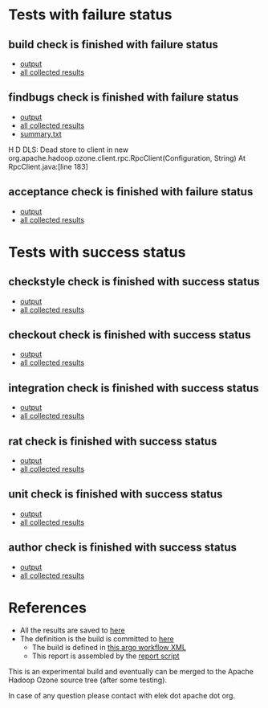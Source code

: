 # Tests with failure status

## build check is finished with failure status

   * [output](https://raw.githubusercontent.com/elek/ozone-ci/master/pr/pr-hdds-2020-n8dkv/build/output.log)
   * [all collected results](https://github.com/elek/ozone-ci/tree/master/pr/pr-hdds-2020-n8dkv/build)


## findbugs check is finished with failure status

   * [output](https://raw.githubusercontent.com/elek/ozone-ci/master/pr/pr-hdds-2020-n8dkv/findbugs/output.log)
   * [all collected results](https://github.com/elek/ozone-ci/tree/master/pr/pr-hdds-2020-n8dkv/findbugs)
   * [summary.txt](https://github.com/elek/ozone-ci/tree/master/pr/pr-hdds-2020-n8dkv/findbugs/summary.txt)

H D DLS: Dead store to client in new org.apache.hadoop.ozone.client.rpc.RpcClient(Configuration, String)  At RpcClient.java:[line 183]

## acceptance check is finished with failure status

   * [output](https://raw.githubusercontent.com/elek/ozone-ci/master/pr/pr-hdds-2020-n8dkv/acceptance/output.log)
   * [all collected results](https://github.com/elek/ozone-ci/tree/master/pr/pr-hdds-2020-n8dkv/acceptance)



# Tests with success status

## checkstyle check is finished with success status

   * [output](https://raw.githubusercontent.com/elek/ozone-ci/master/pr/pr-hdds-2020-n8dkv/checkstyle/output.log)
   * [all collected results](https://github.com/elek/ozone-ci/tree/master/pr/pr-hdds-2020-n8dkv/checkstyle)


## checkout check is finished with success status

   * [output](https://raw.githubusercontent.com/elek/ozone-ci/master/pr/pr-hdds-2020-n8dkv/checkout/output.log)
   * [all collected results](https://github.com/elek/ozone-ci/tree/master/pr/pr-hdds-2020-n8dkv/checkout)


## integration check is finished with success status

   * [output](https://raw.githubusercontent.com/elek/ozone-ci/master/pr/pr-hdds-2020-n8dkv/integration/output.log)
   * [all collected results](https://github.com/elek/ozone-ci/tree/master/pr/pr-hdds-2020-n8dkv/integration)


## rat check is finished with success status

   * [output](https://raw.githubusercontent.com/elek/ozone-ci/master/pr/pr-hdds-2020-n8dkv/rat/output.log)
   * [all collected results](https://github.com/elek/ozone-ci/tree/master/pr/pr-hdds-2020-n8dkv/rat)


## unit check is finished with success status

   * [output](https://raw.githubusercontent.com/elek/ozone-ci/master/pr/pr-hdds-2020-n8dkv/unit/output.log)
   * [all collected results](https://github.com/elek/ozone-ci/tree/master/pr/pr-hdds-2020-n8dkv/unit)


## author check is finished with success status

   * [output](https://raw.githubusercontent.com/elek/ozone-ci/master/pr/pr-hdds-2020-n8dkv/author/output.log)
   * [all collected results](https://github.com/elek/ozone-ci/tree/master/pr/pr-hdds-2020-n8dkv/author)




# References

 * All the results are saved to [here](https://github.com/elek/ozone-ci/tree/master/pr/pr-hdds-2020-n8dkv/)
 * The definition is the build is committed to [here](https://github.com/elek/argo-ozone)
    * The build is defined in [this argo workflow XML](https://github.com/elek/argo-ozone/blob/master/ozone-build.yaml)
    * This report is assembled by the [report script](https://github.com/elek/argo-ozone/blob/master/scripts/report.sh)

This is an experimental build and eventually can be merged to the Apache Hadoop Ozone source tree (after some testing).

In case of any question please contact with elek dot apache dot org.
